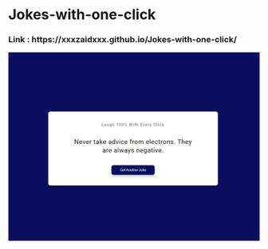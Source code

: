 # Jokes-with-one-click

<h3>Link : https://xxxzaidxxx.github.io/Jokes-with-one-click/</h3>
<img src="images\thereyougo.JPG">
